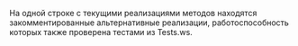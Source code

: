 На одной строке с текущими реализациями методов находятся закомментированные альтернативные реализации, работоспособность которых также проверена тестами из Tests.ws.
